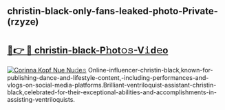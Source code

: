## christin-black-only-fans​-leaked-photo​-Private-(rzyze)


# <h2><a href="https://mediaupload.pro?title=christin-black&ref=git">🔗👉 🔴 christin-black-P𝚑ot𝚘𝚜-V𝚒d𝚎o</a></h2>

[![Corinna Kopf Nue Nu𝚍e𝚜](https://i.imgur.com/0qMVB7G.gif)](https://mediaupload.pro?title=christin-black&ref=git)
Online-influencer-christin-black,known-for-publishing-dance-and-lifestyle-content,-including-performances-and-vlogs-on-social-media-platforms.Brilliant-ventriloquist-assistant-christin-black,celebrated-for-their-exceptional-abilities-and-accomplishments-in-assisting-ventriloquists.  